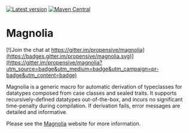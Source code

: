 [![Latest version](https://index.scala-lang.org/propensive/magnolia/latest.svg)](https://index.scala-lang.org/propensive/magnolia)
[![Maven Central](https://maven-badges.herokuapp.com/maven-central/com.propensive/magnolia_2.12/badge.svg)](https://maven-badges.herokuapp.com/maven-central/com.propensive/magnolia_2.12)

# Magnolia

[![Join the chat at https://gitter.im/propensive/magnolia](https://badges.gitter.im/propensive/magnolia.svg)](https://gitter.im/propensive/magnolia?utm_source=badge&utm_medium=badge&utm_campaign=pr-badge&utm_content=badge)

Magnolia is a generic macro for automatic derivation of typeclasses for
datatypes composed from case classes and sealed traits. It supports
recursively-defined datatypes out-of-the-box, and incurs no significant
time-penalty during compilation. If derivation fails, error messages are
detailed and informative.

Please see the [Magnolia](https://propensive.com/opensource/magnolia) website for more information.

